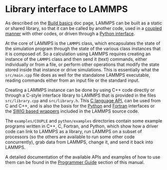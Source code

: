 # Library interface to LAMMPS

As described on the [Build basics](Build_basics) doc page, LAMMPS can be
built as a static or shared library, so that it can be called by another
code, used in a [coupled manner](Howto_couple) with other codes, or
driven through a [Python interface](Python_head).

At the core of LAMMPS is the `LAMMPS` class, which encapsulates the
state of the simulation program through the state of the various class
instances that it is composed of. So a calculation using LAMMPS requires
creating an instance of the `LAMMPS` class and then send it (text)
commands, either individually or from a file, or perform other
operations that modify the state stored inside that instance or drive
simulations. This is essentially what the `src/main.cpp` file does as
well for the standalone LAMMPS executable, reading commands either from
an input file or the standard input.

Creating a LAMMPS instance can be done by using C++ code directly or
through a C-style interface library to LAMMPS that is provided in the
files `src/library.cpp` and `src/library.h`. This [C language
API](lammps_c_api), can be used from C and C++, and is also the basis
for the [Python](Python_module) and [Fortran](Fortran) interfaces or the
[SWIG based wrappers](swig) included in the LAMMPS source code.

The `examples/COUPLE` and `python/examples` directories contain some
example programs written in C++, C, Fortran, and Python, which show how
a driver code can link to LAMMPS as a library, run LAMMPS on a subset of
processors (so the others are available to run some other code
concurrently), grab data from LAMMPS, change it, and send it back into
LAMMPS.

A detailed documentation of the available APIs and examples of how to
use them can be found in the [Programmer
Guide](programmer_documentation) section of this manual.

